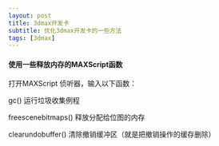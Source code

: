 ```yaml
---
layout: post
title: 3dmax开发卡
subtitle: 优化3dmax开发卡的一些方法
tags: [3dmax]
---
```


#### 使用一些释放内存的MAXScript函数

打开MAXScript 侦听器，输入以下函数：

gc()	运行垃圾收集例程

freescenebitmaps()	释放分配给位图的内存

clearundobuffer()	清除撤销缓冲区（就是把撤销操作的缓存删除）

